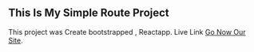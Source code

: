## This Is My Simple Route Project

This project was Create bootstrapped , Reactapp. Live Link [Go Now Our Site](https://monumental-crumble-34c1b3.netlify.app/).

